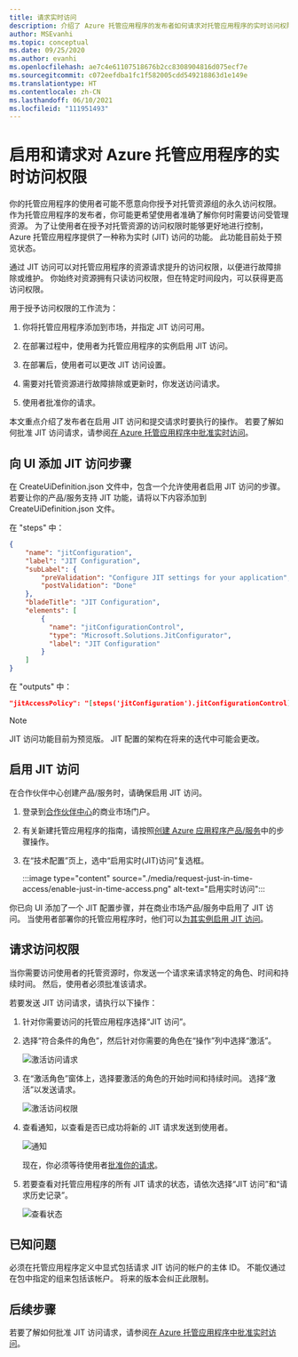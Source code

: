 ```yaml
---
title: 请求实时访问
description: 介绍了 Azure 托管应用程序的发布者如何请求对托管应用程序的实时访问权限。
author: MSEvanhi
ms.topic: conceptual
ms.date: 09/25/2020
ms.author: evanhi
ms.openlocfilehash: ae7c4e61107518676b2cc8308904816d075ecf7e
ms.sourcegitcommit: c072eefdba1fc1f582005cdd549218863d1e149e
ms.translationtype: HT
ms.contentlocale: zh-CN
ms.lasthandoff: 06/10/2021
ms.locfileid: "111951493"
---
```

# <a name="enable-and-request-just-in-time-access-for-azure-managed-applications"></a>启用和请求对 Azure 托管应用程序的实时访问权限

你的托管应用程序的使用者可能不愿意向你授予对托管资源组的永久访问权限。 作为托管应用程序的发布者，你可能更希望使用者准确了解你何时需要访问受管理资源。 为了让使用者在授予对托管资源的访问权限时能够更好地进行控制，Azure 托管应用程序提供了一种称为实时 (JIT) 访问的功能。 此功能目前处于预览状态。

通过 JIT 访问可以对托管应用程序的资源请求提升的访问权限，以便进行故障排除或维护。 你始终对资源拥有只读访问权限，但在特定时间段内，可以获得更高访问权限。

用于授予访问权限的工作流为：

1. 你将托管应用程序添加到市场，并指定 JIT 访问可用。

1. 在部署过程中，使用者为托管应用程序的实例启用 JIT 访问。

1. 在部署后，使用者可以更改 JIT 访问设置。

1. 需要对托管资源进行故障排除或更新时，你发送访问请求。

1. 使用者批准你的请求。

本文重点介绍了发布者在启用 JIT 访问和提交请求时要执行的操作。 若要了解如何批准 JIT 访问请求，请参阅[在 Azure 托管应用程序中批准实时访问](approve-just-in-time-access.md)。

## <a name="add-jit-access-step-to-ui"></a>向 UI 添加 JIT 访问步骤

在 CreateUiDefinition.json 文件中，包含一个允许使用者启用 JIT 访问的步骤。 若要让你的产品/服务支持 JIT 功能，请将以下内容添加到 CreateUiDefinition.json 文件。

在 "steps" 中：

```json
{
    "name": "jitConfiguration",
    "label": "JIT Configuration",
    "subLabel": {
        "preValidation": "Configure JIT settings for your application",
        "postValidation": "Done"
    },
    "bladeTitle": "JIT Configuration",
    "elements": [
        {
          "name": "jitConfigurationControl",
          "type": "Microsoft.Solutions.JitConfigurator",
          "label": "JIT Configuration"
        }
    ]
}
```

在 "outputs" 中：

```json
"jitAccessPolicy": "[steps('jitConfiguration').jitConfigurationControl]"
```

> [!NOTE]
> JIT 访问功能目前为预览版。 JIT 配置的架构在将来的迭代中可能会更改。

## <a name="enable-jit-access"></a>启用 JIT 访问

在合作伙伴中心创建产品/服务时，请确保启用 JIT 访问。

1. 登录到[合作伙伴中心](https://partner.microsoft.com/dashboard/commercial-marketplace/overview)的商业市场门户。

1. 有关新建托管应用程序的指南，请按照[创建 Azure 应用程序产品/服务](../../marketplace/azure-app-offer-setup.md)中的步骤操作。

1. 在“技术配置”页上，选中“启用实时(JIT)访问”复选框。

   :::image type="content" source="./media/request-just-in-time-access/enable-just-in-time-access.png" alt-text="启用实时访问":::

你已向 UI 添加了一个 JIT 配置步骤，并在商业市场产品/服务中启用了 JIT 访问。 当使用者部署你的托管应用程序时，他们可以[为其实例启用 JIT 访问](approve-just-in-time-access.md#enable-during-deployment)。

## <a name="request-access"></a>请求访问权限

当你需要访问使用者的托管资源时，你发送一个请求来请求特定的角色、时间和持续时间。 然后，使用者必须批准该请求。

若要发送 JIT 访问请求，请执行以下操作：

1. 针对你需要访问的托管应用程序选择“JIT 访问”。

1. 选择“符合条件的角色”，然后针对你需要的角色在“操作”列中选择“激活”。

   ![激活访问请求](./media/request-just-in-time-access/send-request.png)

1. 在“激活角色”窗体上，选择要激活的角色的开始时间和持续时间。 选择“激活”以发送请求。

   ![激活访问权限](./media/request-just-in-time-access/activate-access.png) 

1. 查看通知，以查看是否已成功将新的 JIT 请求发送到使用者。

   ![通知](./media/request-just-in-time-access/in-progress.png)

   现在，你必须等待使用者[批准你的请求](approve-just-in-time-access.md#approve-requests)。

1. 若要查看对托管应用程序的所有 JIT 请求的状态，请依次选择“JIT 访问”和“请求历史记录”。

   ![查看状态](./media/request-just-in-time-access/view-status.png)

## <a name="known-issues"></a>已知问题

必须在托管应用程序定义中显式包括请求 JIT 访问的帐户的主体 ID。 不能仅通过在包中指定的组来包括该帐户。 将来的版本会纠正此限制。

## <a name="next-steps"></a>后续步骤

若要了解如何批准 JIT 访问请求，请参阅[在 Azure 托管应用程序中批准实时访问](approve-just-in-time-access.md)。